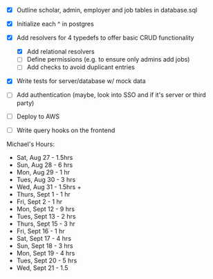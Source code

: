 - [X] Outline scholar, admin, employer and job tables in database.sql
- [X] Initialize each ^ in postgres
- [X] Add resolvers for 4 typedefs to offer basic CRUD functionality
    - [X] Add relational resolvers
    - [ ] Define permissions (e.g. to ensure only admins add jobs)
    - [ ] Add checks to avoid duplicant entries
- [X] Write tests for server/database w/ mock data
- [ ] Add authentication (maybe, look into SSO and if it's server or third party)
- [ ] Deploy to AWS
- [ ] Write query hooks on the frontend


Michael's Hours:
- Sat, Aug 27 - 1.5hrs
- Sun, Aug 28 - 6 hrs
- Mon, Aug 29 - 1 hr
- Tues, Aug 30 - 3 hrs
- Wed, Aug 31 - 1.5hrs + 
- Thurs, Sept 1 - 1 hr
- Fri, Sept 2 - 1 hr
- Mon, Sept 12 - 9 hrs
- Tues, Sept 13 - 2 hrs
- Thurs, Sept 15 - 3 hr
- Fri, Sept 16 - 1 hr
- Sat, Sept 17 - 4 hrs
- Sun, Sept 18 - 3 hrs
- Mon, Sept 19 - 4 hrs
- Tues, Sept 20 - 5 hrs
- Wed, Sept 21 - 1.5